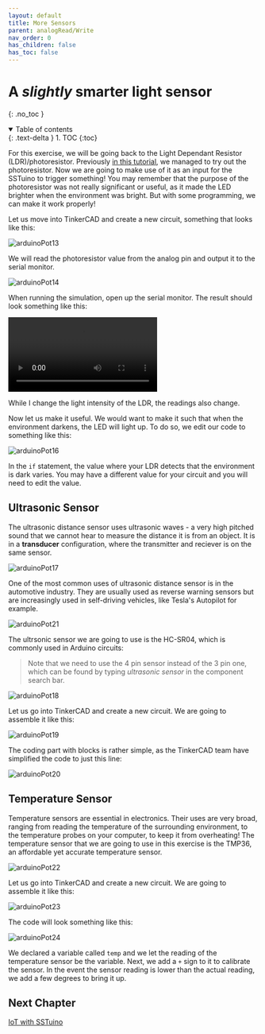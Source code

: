 ```yaml
---
layout: default
title: More Sensors
parent: analogRead/Write
nav_order: 0
has_children: false
has_toc: false
---
```


# A *slightly* smarter light sensor

{: .no_toc }

<details open markdown="block">
  <summary>
    Table of contents
  </summary>
  {: .text-delta }
1. TOC
{:toc}
</details>

For this exercise, we will be going back to the Light Dependant Resistor (LDR)/photoresistor. Previously [in this tutorial](), we managed to try out the photoresistor. Now we are going to make use of it as an input for the SSTuino to trigger something! You may remember that the purpose of the photoresistor was not really significant or useful, as it made the LED brighter when the environment was bright. But with some programming, we can make it work properly!

Let us move into TinkerCAD and create a new circuit, something that looks like this:

![arduinoPot13](imageAssets/arduinoPot13.png)

We will read the photoresistor value from the analog pin and output it to the serial monitor.

![arduinoPot14](imageAssets/arduinoPot14.png)

When running the simulation, open up the serial monitor. The result should look something like this:

![arduinoPot15](imageAssets/arduinoPot15.mp4)

While I change the light intensity of the LDR, the readings also change.

Now let us make it useful. We would want to make it such that when the environment darkens, the LED will light up. To do so, we edit our code to something like this:

![arduinoPot16](imageAssets/arduinoPot16.png)

In the `if` statement, the value where your LDR detects that the environment is dark varies. You may have a different value for your circuit and you will need to edit the value.

## Ultrasonic Sensor

The ultrasonic distance sensor uses ultrasonic waves - a very high pitched sound that we cannot hear to measure the distance it is from an object. It is in a **transducer** configuration, where the transmitter and reciever is on the same sensor.

![arduinoPot17](imageAssets/arduinoPot17.jpg)

One of the most common uses of ultrasonic distance sensor is in the automotive industry. They are usually used as reverse warning sensors but are increasingly used in self-driving vehicles, like Tesla's Autopilot for example. 

![arduinoPot21](imageAssets/arduinoPot21.jpg)

The ultrsonic sensor we are going to use is the HC-SR04, which is commonly used in Arduino circuits:

> Note that we need to use the 4 pin sensor instead of the 3 pin one, which can be found by typing *ultrasonic sensor* in the component search bar.

![arduinoPot18](imageAssets/arduinoPot18.png)

Let us go into TinkerCAD and create a new circuit. We are going to assemble it like this:

![arduinoPot19](imageAssets/arduinoPot19.png)

The coding part with blocks is rather simple, as the TinkerCAD team have simplified the code to just this line:

![arduinoPot20](imageAssets/arduinoPot20.png)

## Temperature Sensor

Temperature sensors are essential in electronics. Their uses are very broad, ranging from reading the temperature of the surrounding environment, to the temperature probes on your computer, to keep it from overheating! The temperature sensor that we are going to use in this exercise is the TMP36, an affordable yet accurate temperature sensor.

![arduinoPot22](imageAssets/arduinoPot22.png)

Let us go into TinkerCAD and create a new circuit. We are going to assemble it like this:

![arduinoPot23](imageAssets/arduinoPot23.png)

The code will look something like this:

![arduinoPot24](imageAssets/arduinoPot24.png)

We declared a variable called `temp` and we let the reading of the temperature sensor be the variable. Next, we add a `+` sign to it to calibrate the sensor. In the event the sensor reading is lower than the actual reading, we add a few degrees to bring it up.

## Next Chapter
[IoT with SSTuino](../sstuinoiot/index.md)